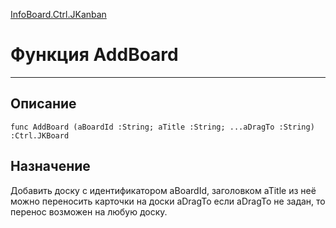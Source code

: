 ﻿---
Link: InfoBoard.Ctrl.JKanban.@AddBoard
---

<!---  Навигация
[Имя проекта](#) :
-->
[InfoBoard.Ctrl.JKanban](Default)

# Функция AddBoard
---

## Описание

    func AddBoard (aBoardId :String; aTitle :String; ...aDragTo :String) :Ctrl.JKBoard

<!--
## Аргументы{#Args}

### Аргумент1

Описание аргумента 1
-->

## Назначение

Добавить доску с идентификатором aBoardId, заголовком aTitle из неё можно переносить карточки на доски aDragTo если aDragTo не задан, то перенос возможен на любую доску.

<!--
## Пример

    AddBoard...
-->


